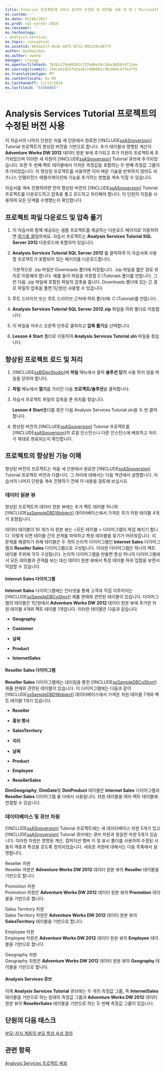 ```yaml
---
title: Tutorial 프로젝트에 서비스 분석의 수정된 된 버전을 사용 하 여 | Microsoft Docs
ms.custom: ''
ms.date: 03/06/2017
ms.prod: sql-server-2014
ms.reviewer: ''
ms.technology:
- analysis-services
ms.topic: conceptual
ms.assetid: 685aa217-de1b-4df2-bf22-095228c40775
author: minewiskan
ms.author: owend
manager: craigg
ms.openlocfilehash: 763b1170ad0201c737e06e19c3dac8d58c6712ee
ms.sourcegitcommit: 334cae1925fa5ac6c140e0b2c38c844c477e3ffb
ms.translationtype: MT
ms.contentlocale: ko-KR
ms.lasthandoff: 12/13/2018
ms.locfileid: "53368885"
---
```

# <a name="using-a-modified-version-of-the-analysis-services-tutorial-project"></a>Analysis Services Tutorial 프로젝트의 수정된 버전 사용
  이 자습서의 나머지 단원은 처음 세 단원에서 완료한 [!INCLUDE[ssASnoversion](../includes/ssasnoversion-md.md)] Tutorial 프로젝트의 향상된 버전을 기반으로 합니다. 추가 테이블과 명명된 계산이 **Adventure Works DW 2012** 데이터 원본 뷰에 추가되고 추가 차원이 프로젝트에 추가되었으며 이러한 새 차원이 [!INCLUDE[ssASnoversion](../includes/ssasnoversion-md.md)] Tutorial 큐브에 추가되었습니다. 또한 두 번째 팩트 테이블에서 가져온 측정값을 포함하는 두 번째 측정값 그룹이 추가되었습니다. 이 향상된 프로젝트를 사용하면 이미 배운 기술을 반복하지 않아도 비즈니스 인텔리전스 애플리케이션에 기능을 추가하는 방법을 계속 익힐 수 있습니다.  
  
 자습서를 계속 진행하려면 먼저 향상된 버전의 [!INCLUDE[ssASnoversion](../includes/ssasnoversion-md.md)] Tutorial 프로젝트를 다운로드하고 압축을 풀고 로드하고 처리해야 합니다.  이 단원의 지침을 사용하여 모든 단계를 수행했는지 확인합니다.  
  
## <a name="downloading-and-extracting-the-project-file"></a>프로젝트 파일 다운로드 및 압축 풀기  
  
1.  이 자습서와 함께 제공되는 샘플 프로젝트를 제공하는 다운로드 페이지로 이동하려면 [여기를 클릭](https://go.microsoft.com/fwlink/?LinkID=221866)하세요. 자습서 프로젝트는 **Analysis Services Tutorial SQL Server 2012** 다운로드에 포함되어 있습니다.  
  
2.  **Analysis Services Tutorial SQL Server 2012** 를 클릭하여 이 자습서에 사용할 프로젝트가 포함되어 있는 패키지를 다운로드합니다.  
  
     기본적으로 .zip 파일은 Downloads 폴더에 저장됩니다. .zip 파일을 짧은 경로 위치로 이동해야 합니다. 예를 들어 파일을 저장할 C:\Tutorials 폴더를 만듭니다.  그런 다음 .zip 파일에 포함된 파일의 압축을 풉니다. Downloads 폴더에 있는 긴 경로 파일의 압축을 풀면 1단원만 사용할 수 있습니다.  
  
3.  루트 드라이브 또는 루트 드라이브 근처에 하위 폴더(예: C:\Tutorial)를 만듭니다.  
  
4.  **Analysis Services Tutorial SQL Server 2012.zip** 파일을 하위 폴더로 이동합니다.  
  
5.  이 파일을 마우스 오른쪽 단추로 클릭하고 **압축 풀기**를 선택합니다.  
  
6.  **Lesson 4 Start** 폴더로 이동하여 **Analysis Services Tutorial.sln** 파일을 찾습니다.  
  
## <a name="loading-and-processing-the-enhanced-project"></a>향상된 프로젝트 로드 및 처리  
  
1.  [!INCLUDE[ssBIDevStudio](../includes/ssbidevstudio-md.md)]에 **파일** 메뉴에서 클릭 **솔루션 닫기** 사용 하지 않을 파일을 닫아야 합니다.  
  
2.  **파일** 메뉴에서 **열기**를 가리킨 다음 **프로젝트/솔루션**을 클릭합니다.  
  
3.  자습서 프로젝트 파일의 압축을 푼 위치를 찾습니다.  
  
     **Lesson 4 Start**폴더를 찾은 다음 Analysis Services Tutorial.sln을 두 번 클릭합니다.  
  
4.  향상된 버전의 [!INCLUDE[ssASnoversion](../includes/ssasnoversion-md.md)] Tutorial 프로젝트를 [!INCLUDE[ssASnoversion](../includes/ssasnoversion-md.md)]의 로컬 인스턴스나 다른 인스턴스에 배포하고 처리가 제대로 완료되는지 확인합니다.  
  
## <a name="understanding-the-enhancements-to-the-project"></a>프로젝트의 향상된 기능 이해  
 향상된 버전의 프로젝트는 처음 세 단원에서 완료한 [!INCLUDE[ssASnoversion](../includes/ssasnoversion-md.md)] Tutorial 프로젝트 버전과 다릅니다. 그 차이에 대해서는 다음 섹션에서 설명합니다. 자습서의 나머지 단원을 계속 진행하기 전에 이 내용을 검토해 보십시오.  
  
### <a name="data-source-view"></a>데이터 원본 뷰  
 향상된 프로젝트의 데이터 원본 뷰에는 추가 팩트 테이블 하나와 [!INCLUDE[ssSampleDBDWobject](../includes/sssampledbdwobject-md.md)] 데이터베이스에서 가져온 추가 차원 테이블 4개가 포함됩니다.  
  
 데이터 테이블이 10 개가 되 원본 뷰는 \<모든 테이블 > 다이어그램이 복잡 해지기 합니다. 이렇게 되면 테이블 간의 관계를 파악하고 특정 테이블을 찾기가 어려워집니다. 이 문제를 해결하기 위해 테이블은 두 개의 논리적 다이어그램인 **Internet Sales** 다이어그램과 **Reseller Sales** 다이어그램으로 구성됩니다. 이러한 다이어그램은 하나의 팩트 테이블 주위에 각각 구성됩니다. 논리적 다이어그램을 만들면 항상 하나의 다이어그램에서 모든 테이블과 관계를 보는 대신 데이터 원본 뷰에서 특정 테이블 하위 집합을 보면서 작업할 수 있습니다.  
  
#### <a name="internet-sales-diagram"></a>Internet Sales 다이어그램  
 **Internet Sales** 다이어그램에는 인터넷을 통해 고객과 직접 이루어지는 [!INCLUDE[ssSampleDBCoShort](../includes/sssampledbcoshort-md.md)] 제품 판매와 관련된 테이블이 있습니다. 다이어그램의 테이블은 1단원에서 **Adventure Works DW 2012** 데이터 원본 뷰에 추가한 차원 테이블 4개와 팩트 테이블 1개입니다. 이러한 테이블은 다음과 같습니다.  
  
-   **Geography**  
  
-   **Customer**  
  
-   **날짜**  
  
-   **Product**  
  
-   **InternetSales**  
  
#### <a name="reseller-sales-diagram"></a>Reseller Sales 다이어그램  
 **Reseller Sales** 다이어그램에는 대리점을 통한 [!INCLUDE[ssSampleDBCoShort](../includes/sssampledbcoshort-md.md)] 제품 판매와 관련된 테이블이 있습니다. 이 다이어그램에는 다음과 같이 [!INCLUDE[ssSampleDBDWobject](../includes/sssampledbdwobject-md.md)] 데이터베이스에서 가져온 차원 테이블 7개와 팩트 테이블 1개가 있습니다.  
  
-   **Reseller**  
  
-   **홍보 행사**  
  
-   **SalesTerritory**  
  
-   **지리**  
  
-   **날짜**  
  
-   **Product**  
  
-   **Employee**  
  
-   **ResellerSales**  
  
 **DimGeography**, **DimDate**및 **DimProduct** 테이블은 **Internet Sales** 다이어그램과 **Reseller Sales** 다이어그램 둘 다에서 사용됩니다. 차원 테이블을 여러 팩트 테이블에 연결할 수 있습니다.  
  
### <a name="database-and-cube-dimensions"></a>데이터베이스 및 큐브 차원  
 [!INCLUDE[ssASnoversion](../includes/ssasnoversion-md.md)] Tutorial 프로젝트에는 새 데이터베이스 차원 5개가 있고 [!INCLUDE[ssASnoversion](../includes/ssasnoversion-md.md)] Tutorial 큐브에는 큐브 차원과 동일한 차원 5개가 있습니다. 이러한 차원은 명명된 계산, 컴퍼지션 멤버 키 및 표시 폴더를 사용하여 수정된 사용자 계층과 특성을 갖도록 정의되었습니다. 새로운 차원에 대해서는 다음 목록에서 설명합니다.  
  
 Reseller 차원  
 Reseller 차원은 **Adventure Works DW 2012** 데이터 원본 뷰의 **Reseller** 테이블을 기반으로 합니다.  
  
 Promotion 차원  
 Promotion 차원은 **Adventure Works DW 2012** 데이터 원본 뷰의 **Promotion** 테이블을 기반으로 합니다.  
  
 Sales Territory 차원  
 Sales Territory 차원은 **Adventure Works DW 2012** 데이터 원본 뷰의 **SalesTerritory** 테이블을 기반으로 합니다.  
  
 Employee 차원  
 Employee 차원은 **Adventure Works DW 2012** 데이터 원본 뷰의 **Employee** 테이블을 기반으로 합니다.  
  
 Geography 차원  
 Geography 차원은 **Adventure Works DW 2012** 데이터 원본 뷰의 **Geography** 테이블을 기반으로 합니다.  
  
#### <a name="analysis-services-cube"></a>Analysis Services 큐브  
 이제 **Analysis Services Tutorial** 큐브에는 두 개의 측정값 그룹, 즉 **InternetSales** 테이블을 기반으로 하는 원래의 측정값 그룹과 **Adventure Works DW 2012** 데이터 원본 뷰의 **ResellerSales** 테이블을 기반으로 하는 두 번째 측정값 그룹이 있습니다.  
  
## <a name="next-task-in-lesson"></a>단원의 다음 태스크  
 [부모-자식 계층의 부모 특성 속성 정의](lesson-4-2-defining-parent-attribute-properties-in-a-parent-child-hierarchy.md) 
  
## <a name="see-also"></a>관련 항목  
 [Analysis Services 프로젝트 배포](../analysis-services/lesson-2-5-deploying-an-analysis-services-project.md)  
  
  

